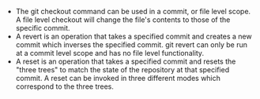  * The git checkout command can be used in a commit, or file level scope. A file level checkout will change the file's contents to those of the specific commit.  
 * A revert is an operation that takes a specified commit and creates a new commit which inverses the specified commit. git revert can only be run at a commit level scope and has no file level functionality.   
 * A reset is an operation that takes a specified commit and resets the "three trees" to match the state of the repository at that specified commit. A reset can be invoked in three different modes which correspond to the three trees.

